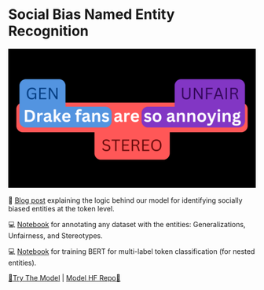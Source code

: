 # Social Bias Named Entity Recognition

![Biased entities example](drake-fans-are-so-annoying.png)

📝 [Blog post](https://huggingface.co/blog/maximuspowers/bias-entity-recognition) explaining the logic behind our model for identifying socially biased entities at the token level.

💻 [Notebook](ner_annotation_pipeline.ipynb) for annotating any dataset with the entities: Generalizations, Unfairness, and Stereotypes.

💻 [Notebook](ner_bert_training.ipynb) for training BERT for multi-label token classification (for nested entities).

[🚀Try The Model](https://huggingface.co/spaces/maximuspowers/bias-detection-ner) | [Model HF Repo🤗](https://huggingface.co/maximuspowers/bias-detection-ner)